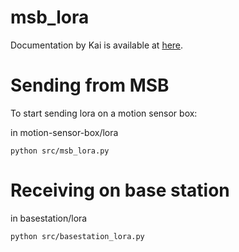 # msb_lora

Documentation by Kai is available at [here](report/Report.md).

# Sending from MSB

To start sending lora on a motion sensor box:

in motion-sensor-box/lora
```
python src/msb_lora.py
```

# Receiving on base station


in basestation/lora
```
python src/basestation_lora.py
```
